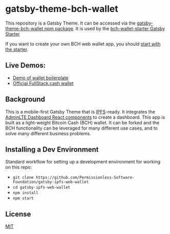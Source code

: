 # gatsby-theme-bch-wallet

This repository is a Gatsby Theme. It can be accessed via the [gatsby-theme-bch-wallet npm package](https://www.npmjs.com/package/gatsby-theme-bch-wallet). It is used by the [bch-wallet-starter Gatsby Starter](https://github.com/Permissionless-Software-Foundation/bch-wallet-starter)

If you want to create your own BCH web wallet app, you should [start with the starter](https://github.com/Permissionless-Software-Foundation/bch-wallet-starter).

## Live Demos:

- [Demo of wallet boilerplate](https://demo-wallet.fullstack.cash)
- [Official FullStack.cash wallet](https://wallet.fullstack.cash)

## Background

This is a mobile-first Gatsby Theme that is [IPFS](https://ipfs.io)-ready. It integrates the [AdminLTE Dashboard React components](https://www.npmjs.com/package/adminlte-2-react) to create a dashboard. This app is built as a light-weight Bitcoin Cash (BCH) wallet. It can be forked and the BCH functionality can be leveraged for many different use cases, and to solve many different business problems.

## Installing a Dev Environment

Standard workflow for setting up a development environment for working on this repo:

- `git clone https://github.com/Permissionless-Software-Foundation/gatsby-ipfs-web-wallet`
- `cd gatsby-ipfs-web-wallet`
- `npm install`
- `npm start`

## License

[MIT](./LICENSE.md)
